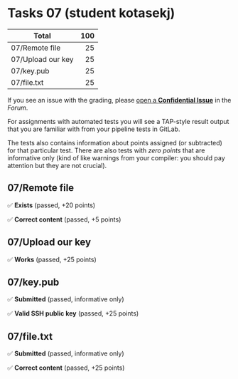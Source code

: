 # Tasks 07 (student kotasekj)

| Total                                            |   100 |
|--------------------------------------------------|------:|
| 07/Remote file                                   |    25 |
| 07/Upload our key                                |    25 |
| 07/key.pub                                       |    25 |
| 07/file.txt                                      |    25 |

If you see an issue with the grading, please
[open a **Confidential Issue**](https://gitlab.mff.cuni.cz/teaching/nswi177/2022/common/forum/-/issues/new?issue[confidential]=true&issue[title]=Grading+Tasks+07)
in the _Forum_.


For assignments with automated tests you will see a TAP-style result output
that you are familiar with from your pipeline tests in GitLab.

The tests also contains information about points assigned (or subtracted)
for that particular test. There are also tests with _zero points_ that
are informative only (kind of like warnings from your compiler: you
should pay attention but they are not crucial).

## 07/Remote file

✅ **Exists** (passed, +20 points)

✅ **Correct content** (passed, +5 points)



## 07/Upload our key

✅ **Works** (passed, +25 points)



## 07/key.pub

✅ **Submitted** (passed, informative only)

✅ **Valid SSH public key** (passed, +25 points)



## 07/file.txt

✅ **Submitted** (passed, informative only)

✅ **Correct content** (passed, +25 points)



